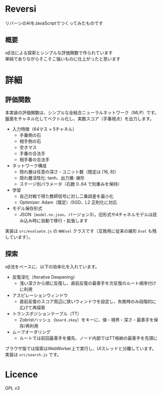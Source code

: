 # Reversi

リバーシのAIをJavaScriptでつくってみたものです

## 概要

αβ法による探索とシンプルな評価関数で作られています  
単純でありながらそこそこ強いものに仕上がったと思います

# 詳細

## 評価関数

本実装の評価関数は、シンプルな全結合ニューラルネットワーク（MLP）です。盤面をチャネル化してベクトル化し、実数スコア（手番視点）を出力します。

- 入力特徴（64マス × 5チャネル）
	- 手番側の石
	- 相手側の石
	- 空きマス
	- 手番の合法手
	- 相手番の合法手
- ネットワーク構成
	- 隠れ層は任意の深さ・ユニット数（既定は [16, 8]）
	- 隠れ層活性化: tanh、出力層: 線形
	- ステージ別パラメータ（石数 0..64 で別重みを保持）
- 学習
	- 自己対戦で得た教師信号に対し二乗誤差を最小化
	- Optimizer: Adam（既定）/SGD、L2 正則化に対応
- モデル保存形式
	- JSON（`model.nn.json`、バージョン3）。旧形式や4チャネルモデルは読み込み時に自動で移行・拡張します

実装は `src/evaluate.js` の `NNEval` クラスです（互換用に従来の線形 `Eval` も残しています）。

## 探索

αβ法をベースに、以下の効率化を入れています。

- 反復深化（Iterative Deepening）
	- 浅い深さから順に反復し、直前反復の最善手を次反復のルート順序付けに利用
- アスピレーションウィンドウ
	- 直前反復のスコア周辺に狭いウィンドウを設定し、失敗時のみ段階的に広げて再探索
- トランスポジションテーブル（TT）
	- Zobristハッシュ（`board.zkey`）をキーに、値・境界・深さ・最善手を保存/再利用
- ムーブオーダリング
	- ルートでは前回最善手を優先、ノード内部ではTT格納の最善手を先頭に

ブラウザ版では探索はWebWorker上で実行し、UIスレッドと分離しています。実装は `src/search.js` です。

# Licence
GPL v3
